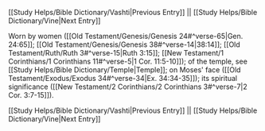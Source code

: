 [[Study Helps/Bible Dictionary/Vashti|Previous Entry]]  ||  [[Study Helps/Bible Dictionary/Vine|Next Entry]]

 Worn by women ([[Old Testament/Genesis/Genesis 24#^verse-65|Gen. 24:65]]; [[Old Testament/Genesis/Genesis 38#^verse-14|38:14]]; [[Old Testament/Ruth/Ruth 3#^verse-15|Ruth 3:15]]; [[New Testament/1 Corinthians/1 Corinthians 11#^verse-5|1 Cor. 11:5-10]]); of the temple, see [[Study Helps/Bible Dictionary/Temple|Temple]]; on Moses' face ([[Old Testament/Exodus/Exodus 34#^verse-34|Ex. 34:34-35]]); its spiritual significance ([[New Testament/2 Corinthians/2 Corinthians 3#^verse-7|2 Cor. 3:7-15]]).

[[Study Helps/Bible Dictionary/Vashti|Previous Entry]]  ||  [[Study Helps/Bible Dictionary/Vine|Next Entry]]
